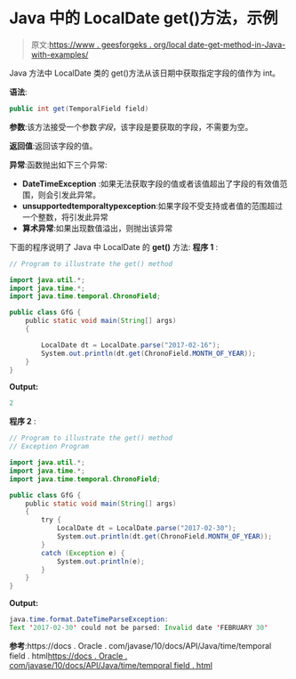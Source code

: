 # Java 中的 LocalDate get()方法，示例

> 原文:[https://www . geesforgeks . org/local date-get-method-in-Java-with-examples/](https://www.geeksforgeeks.org/localdate-get-method-in-java-with-examples/)

Java 方法中 LocalDate 类的 get()方法从该日期中获取指定字段的值作为 int。

**语法**:

```java
public int get(TemporalField field)

```

**参数**:该方法接受一个参数*字段*，该字段是要获取的字段，不需要为空。

**返回值**:返回该字段的值。

**异常**:函数抛出如下三个异常:

*   **DateTimeException** :如果无法获取字段的值或者该值超出了字段的有效值范围，则会引发此异常。
*   **unsupportedtemporaltypexception**:如果字段不受支持或者值的范围超过一个整数，将引发此异常
*   **算术异常**:如果出现数值溢出，则抛出该异常

下面的程序说明了 Java 中 LocalDate 的 **get()** 方法:
**程序 1** :

```java
// Program to illustrate the get() method

import java.util.*;
import java.time.*;
import java.time.temporal.ChronoField;

public class GfG {
    public static void main(String[] args)
    {

        LocalDate dt = LocalDate.parse("2017-02-16");
        System.out.println(dt.get(ChronoField.MONTH_OF_YEAR));
    }
}
```

**Output:**

```java
2

```

**程序 2** :

```java
// Program to illustrate the get() method
// Exception Program

import java.util.*;
import java.time.*;
import java.time.temporal.ChronoField;

public class GfG {
    public static void main(String[] args)
    {
        try {
            LocalDate dt = LocalDate.parse("2017-02-30");
            System.out.println(dt.get(ChronoField.MONTH_OF_YEAR));
        }
        catch (Exception e) {
            System.out.println(e);
        }
    }
}
```

**Output:**

```java
java.time.format.DateTimeParseException: 
Text '2017-02-30' could not be parsed: Invalid date 'FEBRUARY 30'

```

**参考**:https://docs . Oracle . com/javase/10/docs/API/Java/time/temporal field . html[https://docs . Oracle . com/javase/10/docs/API/Java/time/temporal field . html](https://docs.oracle.com/javase/10/docs/api/java/time/temporal/TemporalField.html)